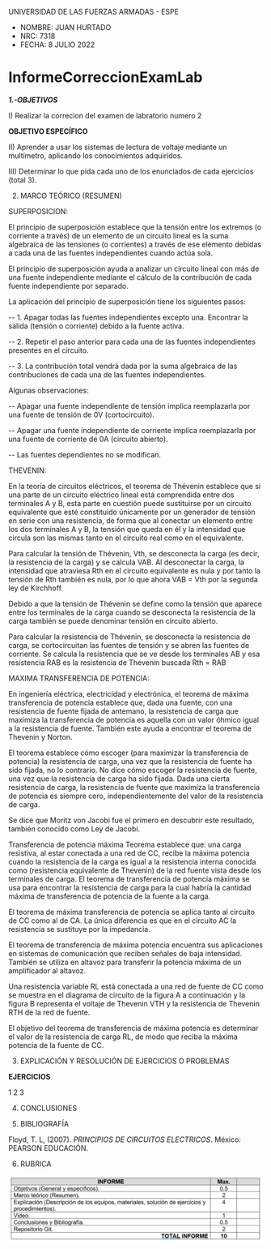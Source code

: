 UNIVERSIDAD DE LAS FUERZAS ARMADAS - ESPE

- NOMBRE: JUAN HURTADO
- NRC: 7318
- FECHA: 8 JULIO 2022

# InformeCorreccionExamLab

***1.-OBJETIVOS***

I) Realizar la correcion del examen de labratorio numero 2

**OBJETIVO ESPECÍFICO**

II) Aprender a usar los sistemas de lectura de voltaje mediante un multímetro, aplicando los conocimientos adquiridos.

III) Determinar lo que pida cada uno de los enunciados de cada ejercicios (total 3).

2. MARCO TEÓRICO (RESUMEN)

SUPERPOSICION: 

El principio de superposición establece que la tensión entre los extremos (o corriente a través) de un elemento de un circuito lineal es la suma algebraica de las tensiones (o corrientes) a través de ese elemento debidas a cada una de las fuentes independientes cuando actúa sola.

El principio de superposición ayuda a analizar un circuito lineal con más de una fuente independiente mediante el cálculo de la contribución de cada fuente independiente por separado.

La aplicación del principio de superposición tiene los siguientes pasos:

-- 1. Apagar todas las fuentes independientes excepto una.
Encontrar la salida (tensión o corriente) debido a la fuente activa.

-- 2. Repetir el paso anterior para cada una de las fuentes
independientes presentes en el circuito.

-- 3. La contribución total vendrá dada por la suma algebraica de las
contribuciones de cada una de las fuentes independientes.

Algunas observaciones:

-- Apagar una fuente independiente de tensión implica reemplazarla
por una fuente de tensión de 0V (cortocircuito).

-- Apagar una fuente independiente de corriente implica reemplazarla
por una fuente de corriente de 0A (circuito abierto).

-- Las fuentes dependientes no se modifican.

THEVENIN: 

En la teoría de circuitos eléctricos, el teorema de Thévenin establece que si una parte de un circuito eléctrico lineal está comprendida entre dos terminales A y B, esta parte en cuestión puede sustituirse por un circuito equivalente que esté constituido únicamente por un generador de tensión en serie con una resistencia, de forma que al conectar un elemento entre los dos terminales A y B, la tensión que queda en él y la intensidad que circula son las mismas tanto en el circuito real como en el equivalente.

Para calcular la tensión de Thévenin, Vth, se desconecta la carga (es decir, la resistencia de la carga) y se calcula VAB. Al desconectar la carga, la intensidad que atraviesa Rth en el circuito equivalente es nula y por tanto la tensión de Rth también es nula, por lo que ahora VAB = Vth por la segunda ley de Kirchhoff.

Debido a que la tensión de Thévenin se define como la tensión que aparece entre los terminales de la carga cuando se desconecta la resistencia de la carga también se puede denominar tensión en circuito abierto.

Para calcular la resistencia de Thévenin, se desconecta la resistencia de carga, se cortocircuitan las fuentes de tensión y se abren las fuentes de corriente. Se calcula la resistencia que se ve desde los terminales AB y esa resistencia RAB es la resistencia de Thevenin buscada Rth = RAB

MAXIMA TRANSFERENCIA DE POTENCIA:

En ingeniería eléctrica, electricidad y electrónica, el teorema de máxima transferencia de potencia establece que, dada una fuente, con una resistencia de fuente fijada de antemano, la resistencia de carga que maximiza la transferencia de potencia es aquella con un valor óhmico igual a la resistencia de fuente. También este ayuda a encontrar el teorema de Thevenin y Norton.

El teorema establece cómo escoger (para maximizar la transferencia de potencia) la resistencia de carga, una vez que la resistencia de fuente ha sido fijada, no lo contrario. No dice cómo escoger la resistencia de fuente, una vez que la resistencia de carga ha sido fijada. Dada una cierta resistencia de carga, la resistencia de fuente que maximiza la transferencia de potencia es siempre cero, independientemente del valor de la resistencia de carga.

Se dice que Moritz von Jacobi fue el primero en descubrir este resultado, también conocido como Ley de Jacobi.

Transferencia de potencia máxima Teorema establece que: una carga resistiva, al estar conectada a una red de CC, recibe la máxima potencia cuando la resistencia de la carga es igual a la resistencia interna conocida como (resistencia equivalente de Thevenin) de la red fuente vista desde los terminales de carga. El teorema de transferencia de potencia máxima se usa para encontrar la resistencia de carga para la cual habría la cantidad máxima de transferencia de potencia de la fuente a la carga.

El teorema de máxima transferencia de potencia se aplica tanto al circuito de CC como al de CA. La única diferencia es que en el circuito AC la resistencia se sustituye por la impedancia.

El teorema de transferencia de máxima potencia encuentra sus aplicaciones en sistemas de comunicación que reciben señales de baja intensidad. También se utiliza en altavoz para transferir la potencia máxima de un amplificador al altavoz.

Una resistencia variable RL está conectada a una red de fuente de CC como se muestra en el diagrama de circuito de la figura A a continuación y la figura B representa el voltaje de Thevenin VTH y la resistencia de Thevenin RTH de la red de fuente.

El objetivo del teorema de transferencia de máxima potencia es determinar el valor de la resistencia de carga RL, de modo que reciba la máxima potencia de la fuente de CC.

3. EXPLICACIÓN Y RESOLUCIÓN DE EJERCICIOS O PROBLEMAS

**EJERCICIOS**

1
2
3

4. CONCLUSIONES

5. BIBLIOGRAFÍA

Floyd, T. L, (2007). _PRINCIPIOS DE CIRCUITOS ELECTRICOS_. México: PEARSON EDUCACIÓN.

6. RUBRICA

![alt text](https://github.com/jlhurtado4/InformeCorreccionExamLab/blob/main/deber%20extra/RubicasTarea.png)
